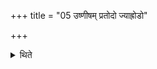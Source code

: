 +++
title = "05 उष्णीषम् प्रतोदो ज्याह्रोडो"

+++

<details><summary>थिते</summary>

उष्णीषं प्रतोदो ज्याह्रोडो रथो विपथः फलकास्तीर्णोऽश्वोऽश्वतरश्च युग्यौ कृष्णशं वासः कृष्णबलक्षे अजिने रजतो निष्कः ५
</details>
